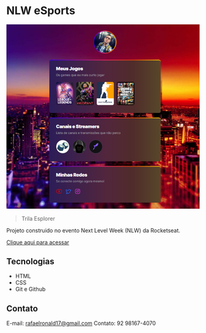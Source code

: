 # NLW eSports

![preview](./.github/preview.png.png)

 > Trila Esplorer

 Projeto construido no evento Next Level Week (NLW) da Rocketseat.

 [Clique aqui para acessar](https://rafaelronald17.github.io/nlw-esports-explorer/)

 ## Tecnologias

 - HTML
 - CSS
 - Git e Github

 ## Contato

 E-mail: rafaelronald17@gmail.com
 Contato: 92 98167-4070
